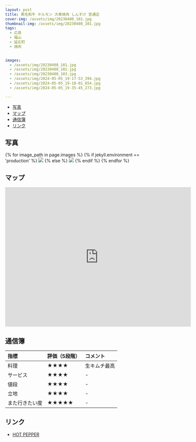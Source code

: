 ```yaml
---
layout: post
title: 黒毛和牛 ホルモン 大衆焼肉 しんすけ 宮通店
cover-img: /assets/img/20230408_101.jpg
thumbnail-img: /assets/img/20230408_101.jpg
tags:
  - 広島
  - 福山
  - 延広町
  - 焼肉
  

images:
  - /assets/img/20230408_101.jpg
  - /assets/img/20230408_102.jpg
  - /assets/img/20230408_103.jpg
  - /assets/img/2024-05-05_19-17-53_394.jpg
  - /assets/img/2024-05-05_19-18-01_854.jpg
  - /assets/img/2024-05-05_19-35-45_273.jpg

---
```


<!-- TOC -->

- [写真](#写真)
- [マップ](#マップ)
- [通信簿](#通信簿)
- [リンク](#リンク)

<!-- /TOC -->


## 写真

{% for image_path in page.images %}
{% if jekyll.environment == 'production' %}
<img src="https://raw.githubusercontent.com/taira1117/fukuyama_izakaya/master/{{ image_path }}">
{% else %}
<img src="{{ image_path }}">
{% endif %}
{% endfor %}

## マップ

<iframe src="https://www.google.com/maps/embed?pb=!1m18!1m12!1m3!1d3288.62263056192!2d133.3629218771663!3d34.48709627299623!2m3!1f0!2f0!3f0!3m2!1i1024!2i768!4f13.1!3m3!1m2!1s0x355111b4c849a815%3A0x6d27102460f187d1!2z6buS5q-b5ZKM54mb44Ob44Or44Oi44Oz5aSn6KGG54S86IKJ44GX44KT44GZ44GR!5e0!3m2!1sja!2sjp!4v1682257710370!5m2!1sja!2sjp" width="600" height="450" style="border:0;" allowfullscreen="" loading="lazy" referrerpolicy="no-referrer-when-downgrade"></iframe>

## 通信簿

| 指標           | 評価（5段階） | コメント     |
| :------------- | :------------ | :----------- |
| 料理           | ★★★★      | 生キムチ最高 |
| サービス       | ★★★★      | -            |
| 値段           | ★★★★      | -            |
| 立地           | ★★★★      | -            |
| また行きたい度 | ★★★★★    | -            |

## リンク

- [HOT PEPPER](https://www.hotpepper.jp/strJ003498454/)